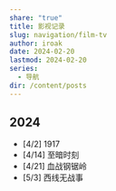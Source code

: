 ```yaml
---
share: "true"
title: 影视记录
slug: navigation/film-tv
author: iroak
date: 2024-02-20
lastmod: 2024-02-20
series:
  - 导航
dir: /content/posts
---
```

## 2024
* [4/2]  1917
* [4/14]  至暗时刻
* [4/21]  血战钢锯岭
* [5/3]  西线无战事
